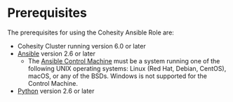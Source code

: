 # Prerequisites

The prerequisites for using the Cohesity Ansible Role are:
* Cohesity Cluster running version 6.0 or later
* [Ansible](https://docs.ansible.com/ansible/latest/installation_guide/intro_installation.html) version 2.6 or later
  * The [Ansible Control Machine](https://docs.ansible.com/ansible/latest/installation_guide/intro_installation.html#control-machine-requirements) must be a system running one of the following UNIX operating systems: Linux (Red Hat, Debian, CentOS), macOS, or any of the BSDs. Windows is not supported for the Control Machine.
* [Python](https://www.python.org/downloads) version 2.6 or later

